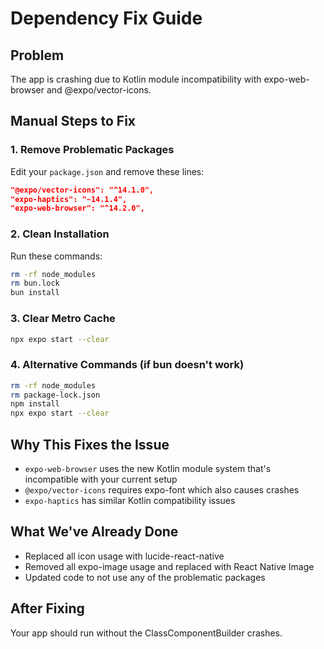 # Dependency Fix Guide

## Problem
The app is crashing due to Kotlin module incompatibility with expo-web-browser and @expo/vector-icons.

## Manual Steps to Fix

### 1. Remove Problematic Packages
Edit your `package.json` and remove these lines:
```json
"@expo/vector-icons": "^14.1.0",
"expo-haptics": "~14.1.4",
"expo-web-browser": "^14.2.0",
```

### 2. Clean Installation
Run these commands:
```bash
rm -rf node_modules
rm bun.lock
bun install
```

### 3. Clear Metro Cache
```bash
npx expo start --clear
```

### 4. Alternative Commands (if bun doesn't work)
```bash
rm -rf node_modules
rm package-lock.json
npm install
npx expo start --clear
```

## Why This Fixes the Issue
- `expo-web-browser` uses the new Kotlin module system that's incompatible with your current setup
- `@expo/vector-icons` requires expo-font which also causes crashes
- `expo-haptics` has similar Kotlin compatibility issues

## What We've Already Done
- Replaced all icon usage with lucide-react-native
- Removed all expo-image usage and replaced with React Native Image
- Updated code to not use any of the problematic packages

## After Fixing
Your app should run without the ClassComponentBuilder crashes.